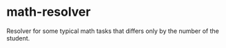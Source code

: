 # math-resolver

Resolver for some typical math tasks that differs only by the number of the student.
